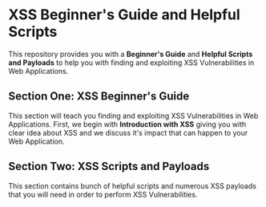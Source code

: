 
# XSS Beginner's Guide and Helpful Scripts

This repository provides you with a **Beginner's Guide** and **Helpful Scripts and Payloads** to help you with finding and exploiting XSS Vulnerabilities in Web Applications.

## Section One: XSS Beginner's Guide

This section will teach you finding and exploiting XSS Vulnerabilities in Web Applications.
First, we begin with **Introduction with XSS** giving you with clear idea about XSS and we discuss it's impact that can happen to your Web Application.

## Section Two: XSS Scripts and Payloads

This section contains bunch of helpful scripts and numerous XSS payloads that you will need in order to perform XSS Vulnerabilities.
